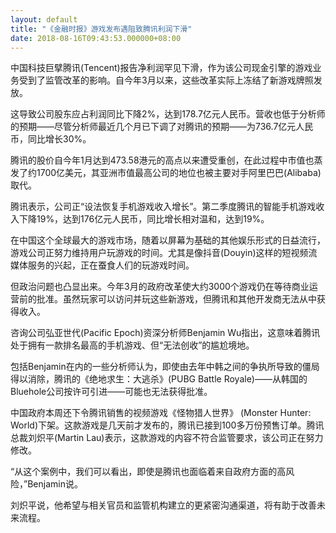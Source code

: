 ```yaml
---
layout: default
title: "《金融时报》游戏发布遇阻致腾讯利润下滑"
date: 2018-08-16T09:43:53.000000+08:00
---
```


中国科技巨擘腾讯(Tencent)报告净利润罕见下滑，作为该公司现金引擎的游戏业务受到了监管改革的影响。自今年3月以来，这些改革实际上冻结了新游戏牌照发放。

这导致公司股东应占利润同比下降2%，达到178.7亿元人民币。营收也低于分析师的预期——尽管分析师最近几个月已下调了对腾讯的预期——为736.7亿元人民币，同比增长30%。

腾讯的股价自今年1月达到473.58港元的高点以来遭受重创，在此过程中市值也蒸发了约1700亿美元，其亚洲市值最高公司的地位也被主要对手阿里巴巴(Alibaba)取代。

腾讯表示，公司正“设法恢复手机游戏收入增长”。第二季度腾讯的智能手机游戏收入下降19%，达到176亿元人民币，同比增长相对温和，达到19%。

在中国这个全球最大的游戏市场，随着以屏幕为基础的其他娱乐形式的日益流行，游戏公司正努力维持用户玩游戏的时间。尤其是像抖音(Douyin)这样的短视频流媒体服务的兴起，正在蚕食人们的玩游戏时间。

但政治问题也凸显出来。今年3月的政府改革使大约3000个游戏仍在等待商业运营前的批准。虽然玩家可以访问并玩这些新游戏，但腾讯和其他开发商无法从中获得收入。

咨询公司弘亚世代(Pacific Epoch)资深分析师Benjamin Wu指出，这意味着腾讯处于拥有一款排名最高的手机游戏、但“无法创收”的尴尬境地。

包括Benjamin在内的一些分析师认为，即使由去年中韩之间的争执所导致的僵局得以消除，腾讯的《绝地求生：大逃杀》(PUBG Battle Royale)——从韩国的Bluehole公司按许可引进——可能也无法获得批准。

中国政府本周还下令腾讯销售的视频游戏《怪物猎人世界》 (Monster Hunter: World)下架。这款游戏是几天前才发布的，腾讯已接到100多万份预售订单。腾讯总裁刘炽平(Martin Lau)表示，这款游戏的内容不符合监管要求，该公司正在努力修改。

“从这个案例中，我们可以看出，即使是腾讯也面临着来自政府方面的高风险，”Benjamin说。

刘炽平说，他希望与相关官员和监管机构建立的更紧密沟通渠道，将有助于改善未来流程。

